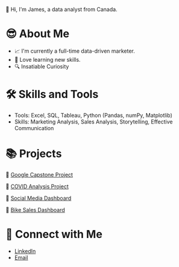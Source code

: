 👋 Hi, I'm James, a data analyst from Canada.

# 😎 About Me

* 📈 I'm currently a full-time data-driven marketer.
* 🧵 Love learning new skills.
* 🔍 Insatiable Curiosity

# 🛠 Skills and Tools
  * Tools: Excel, SQL, Tableau, Python (Pandas, numPy, Matplotlib)
  * Skills: Marketing Analysis, Sales Analysis, Storytelling, Effective Communication

# 📚 Projects
💎 [Google Capstone Project](https://github.com/jameslanalyst/google-capstone-project)

💎 [COVID Analysis Project](https://github.com/jameslanalyst/PortfolioProjects/blob/main/COVID%20Project%20-%20Data%20Exploration.sql)

💎 [Social Media Dashboard](https://github.com/jameslanalyst/PortfolioProjects/blob/main/social_media_dashboard.xlsx)

💎 [Bike Sales Dashboard](https://github.com/jameslanalyst/PortfolioProjects/blob/main/Bike%20Sales%20Dashboard.xlsx)

# 📲 Connect with Me
 * [LinkedIn](https://www.linkedin.com/in/jameslawson13/)
 * [Email](lawson.jamesjr@gmail.com)
